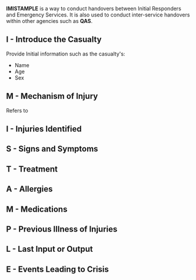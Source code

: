 
**IMISTAMPLE** is a way to conduct handovers between Initial Responders and Emergency Services. It is also used to conduct inter-service handovers within other agencies such as **QAS**. 

## I - Introduce the Casualty

Provide Initial information such as the casualty's:
- Name
- Age
- Sex

## M - Mechanism of Injury

Refers to 

## I - Injuries Identified
## S - Signs and Symptoms
## T - Treatment
## A - Allergies
## M - Medications
## P - Previous Illness of Injuries
## L - Last Input or Output
## E - Events Leading to Crisis




